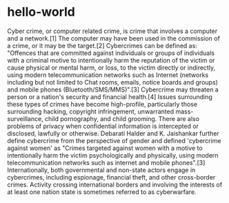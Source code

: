 # hello-world
Cyber crime, or computer related crime, is crime that involves a computer and a network.[1] The computer may have been used in the commission of a crime, or it may be the target.[2] Cybercrimes can be defined as: "Offences that are committed against individuals or groups of individuals with a criminal motive to intentionally harm the reputation of the victim or cause physical or mental harm, or loss, to the victim directly or indirectly, using modern telecommunication networks such as Internet (networks including but not limited to Chat rooms, emails, notice boards and groups) and mobile phones (Bluetooth/SMS/MMS)".[3] Cybercrime may threaten a person or a nation's security and financial health.[4] Issues surrounding these types of crimes have become high-profile, particularly those surrounding hacking, copyright infringement, unwarranted mass-surveillance, child pornography, and child grooming. There are also problems of privacy when confidential information is intercepted or disclosed, lawfully or otherwise. Debarati Halder and K. Jaishankar further define cybercrime from the perspective of gender and defined 'cybercrime against women' as "Crimes targeted against women with a motive to intentionally harm the victim psychologically and physically, using modern telecommunication networks such as internet and mobile phones".[3] Internationally, both governmental and non-state actors engage in cybercrimes, including espionage, financial theft, and other cross-border crimes. Activity crossing international borders and involving the interests of at least one nation state is sometimes referred to as cyberwarfare.
